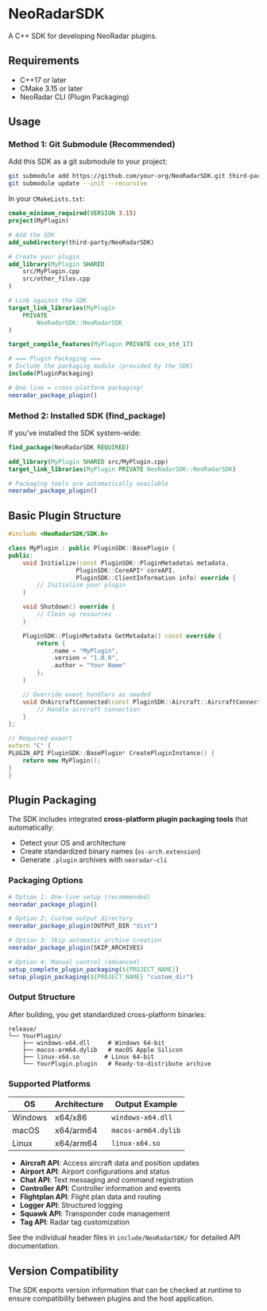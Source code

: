 # NeoRadarSDK

A C++ SDK for developing NeoRadar plugins.

## Requirements

- C++17 or later
- CMake 3.15 or later
- NeoRadar CLI (Plugin Packaging)

## Usage

### Method 1: Git Submodule (Recommended)

Add this SDK as a git submodule to your project:

```bash
git submodule add https://github.com/your-org/NeoRadarSDK.git third-party/NeoRadarSDK
git submodule update --init --recursive
```

In your `CMakeLists.txt`:

```cmake
cmake_minimum_required(VERSION 3.15)
project(MyPlugin)

# Add the SDK
add_subdirectory(third-party/NeoRadarSDK)

# Create your plugin
add_library(MyPlugin SHARED
    src/MyPlugin.cpp
    src/other_files.cpp
)

# Link against the SDK
target_link_libraries(MyPlugin
    PRIVATE
        NeoRadarSDK::NeoRadarSDK
)

target_compile_features(MyPlugin PRIVATE cxx_std_17)

# === Plugin Packaging ===
# Include the packaging module (provided by the SDK)
include(PluginPackaging)

# One line = cross-platform packaging!
neoradar_package_plugin()
```

### Method 2: Installed SDK (find_package)

If you've installed the SDK system-wide:

```cmake
find_package(NeoRadarSDK REQUIRED)

add_library(MyPlugin SHARED src/MyPlugin.cpp)
target_link_libraries(MyPlugin PRIVATE NeoRadarSDK::NeoRadarSDK)

# Packaging tools are automatically available
neoradar_package_plugin()
```

## Basic Plugin Structure

```cpp
#include <NeoRadarSDK/SDK.h>

class MyPlugin : public PluginSDK::BasePlugin {
public:
    void Initialize(const PluginSDK::PluginMetadata& metadata,
                   PluginSDK::CoreAPI* coreAPI,
                   PluginSDK::ClientInformation info) override {
        // Initialize your plugin
    }

    void Shutdown() override {
        // Clean up resources
    }

    PluginSDK::PluginMetadata GetMetadata() const override {
        return {
            .name = "MyPlugin",
            .version = "1.0.0",
            .author = "Your Name"
        };
    }

    // Override event handlers as needed
    void OnAircraftConnected(const PluginSDK::Aircraft::AircraftConnectedEvent* event) override {
        // Handle aircraft connection
    }
};

// Required export
extern "C" {
PLUGIN_API PluginSDK::BasePlugin* CreatePluginInstance() {
    return new MyPlugin();
}
}
```

## Plugin Packaging

The SDK includes integrated **cross-platform plugin packaging tools** that automatically:

- Detect your OS and architecture
- Create standardized binary names (`os-arch.extension`)
- Generate `.plugin` archives with `neoradar-cli`

### Packaging Options

```cmake
# Option 1: One-line setup (recommended)
neoradar_package_plugin()

# Option 2: Custom output directory
neoradar_package_plugin(OUTPUT_DIR "dist")

# Option 3: Skip automatic archive creation
neoradar_package_plugin(SKIP_ARCHIVES)

# Option 4: Manual control (advanced)
setup_complete_plugin_packaging(${PROJECT_NAME})
setup_plugin_packaging(${PROJECT_NAME} "custom_dir")
```

### Output Structure

After building, you get standardized cross-platform binaries:

```
release/
└── YourPlugin/
    ├── windows-x64.dll     # Windows 64-bit
    ├── macos-arm64.dylib   # macOS Apple Silicon
    ├── linux-x64.so       # Linux 64-bit
    └── YourPlugin.plugin   # Ready-to-distribute archive
```

### Supported Platforms

| OS      | Architecture | Output Example      |
| ------- | ------------ | ------------------- |
| Windows | x64/x86      | `windows-x64.dll`   |
| macOS   | x64/arm64    | `macos-arm64.dylib` |
| Linux   | x64/arm64    | `linux-x64.so`      |

- **Aircraft API**: Access aircraft data and position updates
- **Airport API**: Airport configurations and status
- **Chat API**: Text messaging and command registration
- **Controller API**: Controller information and events
- **Flightplan API**: Flight plan data and routing
- **Logger API**: Structured logging
- **Squawk API**: Transponder code management
- **Tag API**: Radar tag customization

See the individual header files in `include/NeoRadarSDK/` for detailed API documentation.

## Version Compatibility

The SDK exports version information that can be checked at runtime to ensure compatibility between plugins and the host application.
